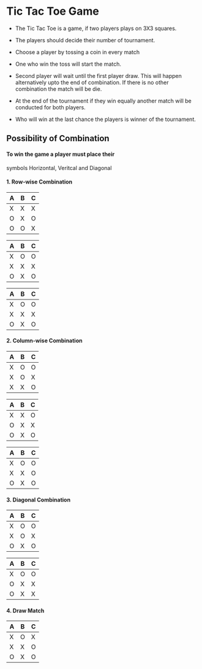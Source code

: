 # Tic Tac Toe Game

+ The Tic Tac Toe is a game, if two players plays on 3X3 squares.

+ The players should decide their number of tournament.

+ Choose a player by tossing a coin in every match

+ One who win the toss will start the match.

+ Second player will wait until the first player draw.  This will happen alternatively upto the end of combination. If there is no other combination the match will be die.

+ At the end of the tournament if they win equally another match will be conducted for both players.

+ Who will win at the last chance the players is winner of the tournament.

## Possibility of Combination

#### To win the game a player must place their 
symbols Horizontal, Veritcal and Diagonal
#### 1. Row-wise Combination

| A | B | C |
|---|---|---|
| X | X | X |
| O | X | O |
| O | O | X |

| A | B | C |
|---|---|---|
| X | O | O | 
| X | X | X | 
| O | X | O | 

| A | B | C |
|---|---|---|
| X | O | O | 
| X | X | X | 
| O | X | O | 

#### 2. Column-wise Combination 

| A | B | C |
|---|---|---|
| X | O | O | 
| X | O | X | 
| X | X | O | 

| A | B | C |
|---|---|---|
| X | X | O | 
| O | X | X | 
| O | X | O | 

| A | B | C |
|---|---|---|
| X | O | O | 
| X | X | O | 
| O | X | O | 

#### 3. Diagonal Combination

| A | B | C |
|---|---|---|
| X | O | O | 
| X | O | X | 
| O | X | O | 

| A | B | C |
|---|---|---|
| X | O | O | 
| O | X | X | 
| O | X | X | 

#### 4. Draw Match

| A | B | C |
|---|---|---|
| X | O | X | 
| X | X | O | 
| O | X | O | 
